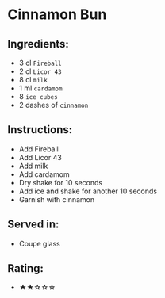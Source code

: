 # Cinnamon Bun

## Ingredients:
- 3 cl `Fireball`
- 2 cl `Licor 43`
- 8 cl `milk`
- 1 ml `cardamom`
- 8 `ice cubes`
- 2 dashes of `cinnamon`

## Instructions:
- Add Fireball
- Add Licor 43
- Add milk
- Add cardamom
- Dry shake for 10 seconds
- Add ice and shake for another 10 seconds
- Garnish with cinnamon

## Served in:
- Coupe glass

## Rating:
- ★★☆☆☆
